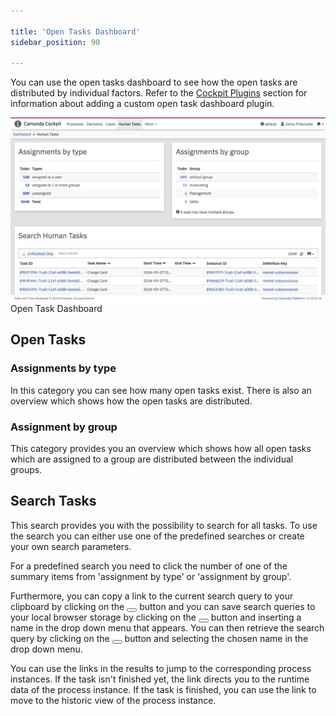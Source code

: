 ```yaml
---

title: 'Open Tasks Dashboard'
sidebar_position: 90

---
```


You can use the open tasks dashboard to see how the open tasks are distributed by individual factors.
Refer to the [Cockpit Plugins](../webapps/cockpit/extend/plugins.md) section for information about
adding a custom open task dashboard plugin.

![Example img](./img/task-dashboard.png)Open Task Dashboard

## Open Tasks

### Assignments by type

In this category you can see how many open tasks exist. There is also an overview which shows how the open tasks are distributed.

### Assignment by group

This category provides you an overview which shows how all open tasks which are assigned to a group are distributed between the individual groups.

## Search Tasks

This search provides you with the possibility to search for all tasks. To use the search you can either use one of the
predefined searches or create your own search parameters.

For a predefined search you need to click the number of one of the summary items from 'assignment by type' or
'assignment by group'.

Furthermore, you can copy a link to the current search query to your clipboard by clicking on the <button class="btn btn-xs"><i class="glyphicon glyphicon-link"></i></button> button and you can save search queries to your local browser storage by clicking on the <button class="btn btn-xs"><i class="glyphicon glyphicon-floppy-disk"></i></button> button and inserting a name in the drop down menu that appears. You can then retrieve the search query by clicking on the <button class="btn btn-xs"><i class="glyphicon glyphicon-floppy-disk"></i></button> button and selecting the chosen name in the drop down menu.

You can use the links in the results to jump to the corresponding process instances. If the task isn't finished yet, the link
directs you to the runtime data of the process instance. If the task is finished, you can use the link to move to the
historic view of the process instance.